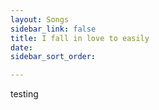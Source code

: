 ```yaml
---
layout: Songs
sidebar_link: false
title: I fall in love to easily
date: 
sidebar_sort_order: 

---
```

testing